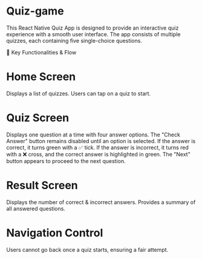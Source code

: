 # Quiz-game
This React Native Quiz App is designed to provide an interactive quiz experience with a smooth user interface. The app consists of multiple quizzes, each containing five single-choice questions.

🎯 Key Functionalities & Flow

# Home Screen
Displays a list of quizzes.
Users can tap on a quiz to start.

# Quiz Screen
Displays one question at a time with four answer options.
The "Check Answer" button remains disabled until an option is selected.
If the answer is correct, it turns green with a ✅ tick.
If the answer is incorrect, it turns red with a ❌ cross, and the correct answer is highlighted in green.
The "Next" button appears to proceed to the next question.

# Result Screen
Displays the number of correct & incorrect answers.
Provides a summary of all answered questions.

# Navigation Control
Users cannot go back once a quiz starts, ensuring a fair attempt.
